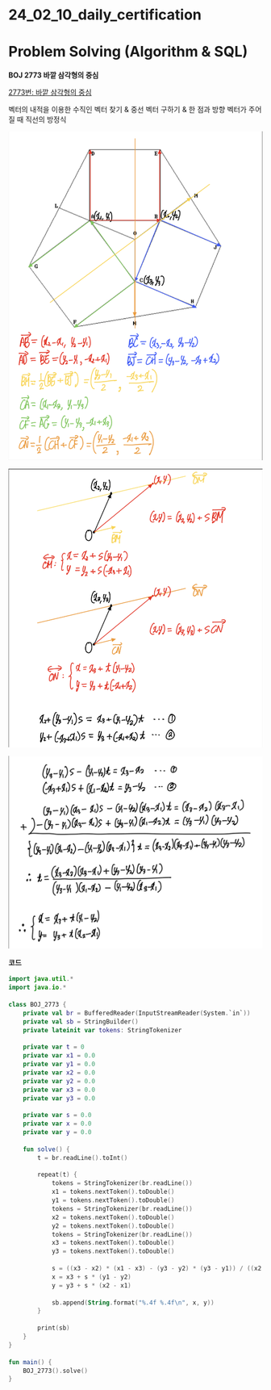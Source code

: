 # 24_02_10_daily_certification

# Problem Solving (Algorithm & SQL)

**BOJ 2773 바깥 삼각형의 중심**

[2773번: 바깥 삼각형의 중심](https://www.acmicpc.net/problem/2773)

벡터의 내적을 이용한 수직인 벡터 찾기 & 중선 벡터 구하기 & 한 점과 방향 벡터가 주어질 때 직선의 방정식

![1.png](24_02_10_daily_certification%202e696e68d25846c3ad3214944bf2f9cf/1.png)

![2.png](24_02_10_daily_certification%202e696e68d25846c3ad3214944bf2f9cf/2.png)

![3.png](24_02_10_daily_certification%202e696e68d25846c3ad3214944bf2f9cf/3.png)

**코드**

```kotlin
import java.util.*
import java.io.*

class BOJ_2773 {
    private val br = BufferedReader(InputStreamReader(System.`in`))
    private val sb = StringBuilder()
    private lateinit var tokens: StringTokenizer

    private var t = 0
    private var x1 = 0.0
    private var y1 = 0.0
    private var x2 = 0.0
    private var y2 = 0.0
    private var x3 = 0.0
    private var y3 = 0.0

    private var s = 0.0
    private var x = 0.0
    private var y = 0.0

    fun solve() {
        t = br.readLine().toInt()

        repeat(t) {
            tokens = StringTokenizer(br.readLine())
            x1 = tokens.nextToken().toDouble()
            y1 = tokens.nextToken().toDouble()
            tokens = StringTokenizer(br.readLine())
            x2 = tokens.nextToken().toDouble()
            y2 = tokens.nextToken().toDouble()
            tokens = StringTokenizer(br.readLine())
            x3 = tokens.nextToken().toDouble()
            y3 = tokens.nextToken().toDouble()

            s = ((x3 - x2) * (x1 - x3) - (y3 - y2) * (y3 - y1)) / ((x2 - x1) * (y3 - y1) - (y1 - y2) * (x1 - x3))
            x = x3 + s * (y1 - y2)
            y = y3 + s * (x2 - x1)

            sb.append(String.format("%.4f %.4f\n", x, y))
        }

        print(sb)
    }
}

fun main() {
    BOJ_2773().solve()
}
```